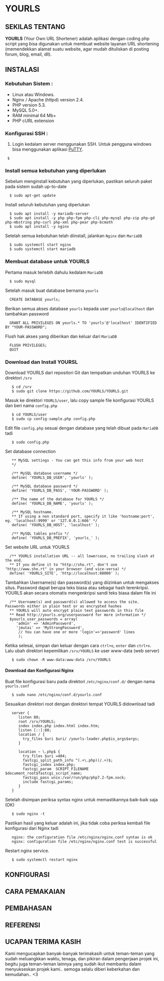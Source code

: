 # YOURLS

## SEKILAS TENTANG
**YOURLS** (Your Own URL Shortener) adalah aplikasi dengan coding php script yang bisa digunakan untuk membuat website layanan URL shortening (memendekkan alamat suatu website, agar mudah dituliskan di posting forum, blog, email, dll). 

## INSTALASI
### Kebutuhan Sistem :
- Linux atau Windows.
- Nginx / Apache (httpd) version 2.4.
- PHP version 5.3.
- MySQL 5.0+.
- RAM minimal 64 Mb+
- PHP cURL extension

### Konfigurasi SSH :
1.  Login kedalam server menggunakan SSH. Untuk pengguna windows bisa menggunakan aplikasi [PuTTY](http://www.putty.org/).
 ```
  $ 
 ```
### Install semua kebutuhan yang diperlukan
Sebelum menginstall kebutuhan yang diperlukan, pastikan seluruh paket pada sistem sudah up-to-date
 ```
   $ sudo apt-get update
 ```
 
Install seluruh kebutuhan yang diperlukan
 ```
   $ sudo apt install -y mariadb-server
   $ sudo apt install -y php php-fpm php-cli php-mysql php-zip php-gd php-mbstring php-curl php-xml php-pear php-bcmath
   $ sudo apt install -y nginx
 ```
Setelah semua kebutuhan telah diinstall, jalankan `Nginx` dan `MariaDB`
 ```
   $ sudo systemctl start nginx
   $ sudo systemctl start mariadb
 ```
### Membuat database untuk YOURLS
Pertama masuk terlebih dahulu kedalam `MariaDB`
 ```
   $ sudo mysql
 ```
 
Setelah masuk buat database bernama `yourls`
 ```
   CREATE DATABASE yourls;
 ```
Berikan semua akses database `yourls` kepada user `yourls@localhost` dan tambahkan password
 ```
   GRANT ALL PRIVILEGES ON yourls.* TO 'yourls'@'localhost' IDENTIFIED BY "YOUR-PASSWORD";
 ```
 
Flush hak akses yang diberikan dan keluar dari `MariaDB`
 ```
   FLUSH PRIVILEGES;
   QUIT
 ```
 
### Download dan Install YOURSL
Download YOURLS dari repositori Git dan tempatkan unduhan YOURLS ke direktori `/srv` 
```
   $ cd /srv
   $ sudo git clone https://github.com/YOURLS/YOURLS.git
```
Masuk ke direktori `YOURLS/user`, lalu copy sample file konfigurasi YOURLS dan beri nama `config.php`
```
   $ cd YOURLS/user
   $ sudo cp config-sample.php config.php
```
Edit file `config.php` sesuai dengan database yang telah dibuat pada `MariaDB` tadi 
```
   $ sudo config.php
```
Set database connection 
```
   ** MySQL settings - You can get this info from your web host
   */
   
   /** MySQL database username */
   define( 'YOURLS_DB_USER', 'yourls' );
   
   /** MySQL database password */
   define( 'YOURLS_DB_PASS', 'YOUR-PASSWORD' );
   
   /** The name of the database for YOURLS */
   define( 'YOURLS_DB_NAME', 'yourls' );
   
   /** MySQL hostname.
   ** If using a non standard port, specify it like 'hostname:port', eg. 'localhost:9999' or '127.0.0.1:666' */
   define( 'YOURLS_DB_HOST', 'localhost' );
   
   /** MySQL tables prefix */                                                                                       
   define( 'YOURLS_DB_PREFIX', 'yourls_' ); 
```
Set website URL untuk YOURLS
 ```
   /** YOURLS installation URL -- all lowercase, no trailing slash at the end.
   ** If you define it to "http://sho.rt", don't use "http://www.sho.rt" in your browser (and vice-versa) */
   define( 'YOURLS_SITE', 'http://localhost:80000' );
 ```
Tambahkan Username(s) dan password(s) yang diizinkan untuk mengakses situs. Password dapat berupa teks biasa atau sebagai hash terenkripsi. YOURLS akan secara otomatis mengenkripsi sandi teks biasa dalam file ini
 ```
   /** Username(s) and password(s) allowed to access the site. Passwords either in plain text or as encrypted hashes
   ** YOURLS will auto encrypt plain text passwords in this file
   ** Read http://yourls.org/userpassword for more information */
   $yourls_user_passwords = array(
      'admin' => 'AdminPassword',
      'jmutai' => 'MyStrongPassword',
       // You can have one or more 'login'=>'password' lines
       );
 ```
Ketika selesai, simpan dan keluar dengan cara `ctrl+o`, `enter` dan `ctrl+x`. Lalu ubah direktori kepemilikan `/srv/YOURLS` ke user www-data (web server) 
```
   $ sudo chown -R www-data:www-data /srv/YOURLS
```

#### Download dan Konfigurasi Nginx
Buat file konfigurasi baru pada direktori `/etc/nginx/conf.d/` dengan nama `yourls.conf`
```
   $ sudo nano /etc/nginx/conf.d/yourls.conf
```
Sesuaikan direktori root dengan direktori tempat YOURLS didownload tadi
```
   server {
      listen 80;
      root /srv/YOURLS;
      index index.php index.html index.htm;
      listen [::]:80;
      location / {
        try_files $uri $uri/ /yourls-loader.php$is_args$args;
      }

      location ~ \.php$ {
        try_files $uri =404;
        fastcgi_split_path_info ^(.+\.php)(/.+)$;
        fastcgi_index index.php;
        fastcgi_param  SCRIPT_FILENAME  $document_root$fastcgi_script_name;
        fastcgi_pass unix:/var/run/php/php7.2-fpm.sock;
        include fastcgi_params;
      }
   }
```
Setelah disimpan periksa syntax nginx untuk memastikannya baik-baik saja (OK)
```
   $ sudo nginx -t
```
Pastikan hasil yang keluar adalah ini, jika tidak coba periksa kembali file konfigurasi dari Nginx tadi
```
   nginx: the configuration file /etc/nginx/nginx.conf syntax is ok
   nginx: configuration file /etc/nginx/nginx.conf test is successful
```
Restart nginx service.
```
   $ sudo systemctl restart nginx
```

## KONFIGURASI
## CARA PEMAKAIAN
## PEMBAHASAN
## REFERENSI
## UCAPAN TERIMA KASIH

Kami mengucapkan banyak-banyak terimakasih untuk teman-teman yang sudah meluangkkan waktu, tenaga, dan pikiran dalam pengerjaan projek ini, begitu juga teman-teman lainnya yang sudah ikut membantu dalam menyukseskan projek kami.. semoga selalu diberi keberkahan dan kemudahan.. <3
